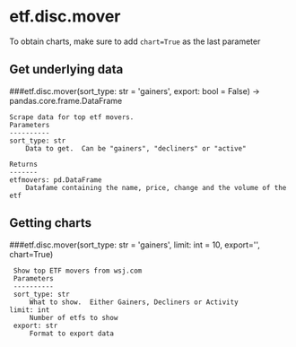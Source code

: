 # etf.disc.mover

To obtain charts, make sure to add `chart=True` as the last parameter

## Get underlying data 
###etf.disc.mover(sort_type: str = 'gainers', export: bool = False) -> pandas.core.frame.DataFrame


    Scrape data for top etf movers.
    Parameters
    ----------
    sort_type: str
        Data to get.  Can be "gainers", "decliners" or "active"

    Returns
    -------
    etfmovers: pd.DataFrame
        Datafame containing the name, price, change and the volume of the etf

## Getting charts 
###etf.disc.mover(sort_type: str = 'gainers', limit: int = 10, export='', chart=True)


     Show top ETF movers from wsj.com
     Parameters
     ----------
     sort_type: str
         What to show.  Either Gainers, Decliners or Activity
    limit: int
         Number of etfs to show
     export: str
         Format to export data
